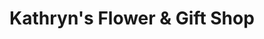 ---
title: "Kathryn's Flower & Gift Shop"
url: /lynchburg/kathryns-flower-und-gift-shop/
shop: Blumen
---